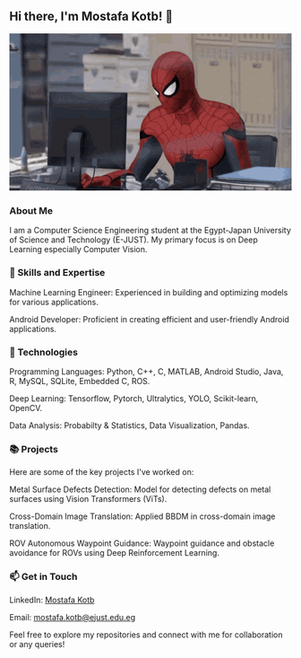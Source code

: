 ## Hi there, I'm Mostafa Kotb! 👋
<div align="center">
  <img src="spiderman-angry.gif" alt="Spiderman">
</div>

### About Me
I am a Computer Science Engineering student at the Egypt-Japan University of Science and Technology (E-JUST). My primary focus is on Deep Learning especially Computer Vision.

### 🌟 Skills and Expertise
Machine Learning Engineer: Experienced in building and optimizing models for various applications.

Android Developer: Proficient in creating efficient and user-friendly Android applications.

### 🔧 Technologies
Programming Languages: Python, C++, C, MATLAB, Android Studio, Java, R, MySQL, SQLite, Embedded C, ROS.

Deep Learning: Tensorflow, Pytorch, Ultralytics, YOLO, Scikit-learn, OpenCV.

Data Analysis: Probabilty & Statistics, Data Visualization, Pandas.

### 📚 Projects
Here are some of the key projects I've worked on:

Metal Surface Defects Detection: Model for detecting defects on metal surfaces using Vision Transformers (ViTs).

Cross-Domain Image Translation: Applied BBDM in cross-domain image translation.

ROV Autonomous Waypoint Guidance: Waypoint guidance and obstacle avoidance for ROVs using Deep Reinforcement Learning.

### 📫 Get in Touch
LinkedIn: [Mostafa Kotb](https://www.linkedin.com/in/mostafa-kotb-5b542a161/)

Email: mostafa.kotb@ejust.edu.eg

Feel free to explore my repositories and connect with me for collaboration or any queries!
